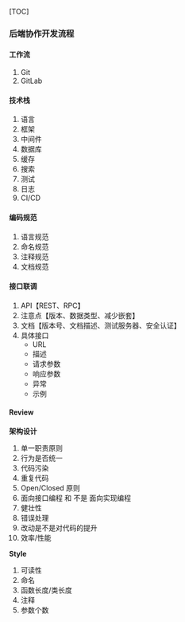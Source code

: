[TOC]

### 后端协作开发流程

#### 工作流

1.  Git
2.  GitLab

#### 技术栈

1.  语言
2.  框架
3.  中间件
4.  数据库
5.  缓存
6.  搜索
7.  测试
8.  日志
9.  CI/CD

#### 编码规范

1.  语言规范
2.  命名规范
3.  注释规范
4.  文档规范

#### 接口联调

1.  API【REST、RPC】
2.  注意点【版本、数据类型、减少嵌套】
3.  文档【版本号、文档描述、测试服务器、安全认证】
4.  具体接口
    *   URL
    *   描述
    *   请求参数
    *   响应参数
    *   异常
    *   示例

#### Review

**架构设计**

1. 单一职责原则
2. 行为是否统一
3. 代码污染
4. 重复代码
5. Open/Closed 原则
6. 面向接口编程 和 不是 面向实现编程
7. 健壮性
8. 错误处理
9. 改动是不是对代码的提升
10. 效率/性能

**Style**

1. 可读性
2. 命名
3. 函数长度/类长度
4. 注释
5. 参数个数